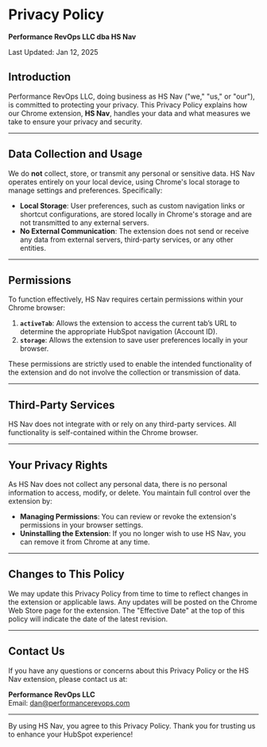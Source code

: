 # Privacy Policy

**Performance RevOps LLC dba HS Nav**

Last Updated: Jan 12, 2025

## Introduction

Performance RevOps LLC, doing business as HS Nav ("we," "us," or "our"), is committed to protecting your privacy. This Privacy Policy explains how our Chrome extension, **HS Nav**, handles your data and what measures we take to ensure your privacy and security.

---

## Data Collection and Usage

We do **not** collect, store, or transmit any personal or sensitive data. HS Nav operates entirely on your local device, using Chrome's local storage to manage settings and preferences. Specifically:

- **Local Storage**: User preferences, such as custom navigation links or shortcut configurations, are stored locally in Chrome's storage and are not transmitted to any external servers.
- **No External Communication**: The extension does not send or receive any data from external servers, third-party services, or any other entities.

---

## Permissions

To function effectively, HS Nav requires certain permissions within your Chrome browser:

1. **`activeTab`**: Allows the extension to access the current tab’s URL to determine the appropriate HubSpot navigation (Account ID).
2. **`storage`**: Allows the extension to save user preferences locally in your browser.

These permissions are strictly used to enable the intended functionality of the extension and do not involve the collection or transmission of data.

---

## Third-Party Services

HS Nav does not integrate with or rely on any third-party services. All functionality is self-contained within the Chrome browser.

---

## Your Privacy Rights

As HS Nav does not collect any personal data, there is no personal information to access, modify, or delete. You maintain full control over the extension by:

- **Managing Permissions**: You can review or revoke the extension's permissions in your browser settings.
- **Uninstalling the Extension**: If you no longer wish to use HS Nav, you can remove it from Chrome at any time.

---

## Changes to This Policy

We may update this Privacy Policy from time to time to reflect changes in the extension or applicable laws. Any updates will be posted on the Chrome Web Store page for the extension. The "Effective Date" at the top of this policy will indicate the date of the latest revision.

---

## Contact Us

If you have any questions or concerns about this Privacy Policy or the HS Nav extension, please contact us at:

**Performance RevOps LLC**  
Email: <dan@performancerevops.com>  

---

By using HS Nav, you agree to this Privacy Policy. Thank you for trusting us to enhance your HubSpot experience!
